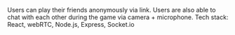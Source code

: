 

 Users can play their friends anonymously via link.
 Users are also able to chat with each other during the game via camera + microphone. 
 Tech stack: React, webRTC, Node.js, Express, Socket.io

